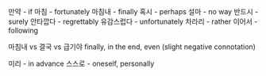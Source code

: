 
만약 - if
마침 - fortunately
마침내 - finally
혹시 - perhaps
설마 - no way
반드시 - surely
안타깝다 - regrettably
유감스럽다 - unfortunately
차라리 - rather
이어서 - following

마침내 vs 결국 vs 급기야
finally, in the end, even (slight negative connotation)


미리 - in advance
스스로 - oneself, personally

